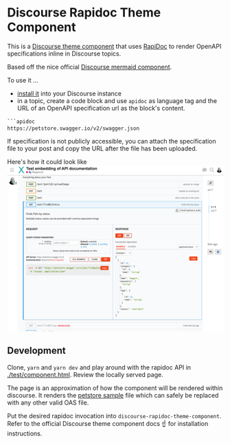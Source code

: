 # Discourse Rapidoc Theme Component

This is a [Discourse theme component](https://meta.discourse.org/t/beginners-guide-to-using-discourse-themes/91966) that uses [RapiDoc](https://rapidocweb.com/) to render OpenAPI specifications inline in Discourse topics.

Based off the nice official [Discourse mermaid component](https://github.com/discourse/discourse-mermaid-theme-component).

To use it ...

- [install it](https://meta.discourse.org/t/install-a-theme-or-theme-component/63682) into your Discourse instance
- in a topic, create a code block and use `apidoc` as language tag and the URL of an OpenAPI specification url as the block's content.

````
```apidoc
https://petstore.swagger.io/v2/swagger.json
````

If specification is not publicly accessible, you can attach the specification file to your post and copy the URL after the file has been uploaded.

Here's how it could look like
![rapidoc in discourse](image.png)

## Development

Clone, `yarn` and `yarn dev` and play around with the rapidoc API in [./test/component.html](./test/component.html).
Review the locally served page.

The page is an approximation of how the component will be rendered within discourse.
It renders the [petstore sample](./test/petstore-with-samples.json) file which can safely be replaced with any other valid OAS file.

Put the desired rapidoc invocation into `discourse-rapidoc-theme-component`.
Refer to the official Discourse theme component docs :point_up: for installation instructions.
